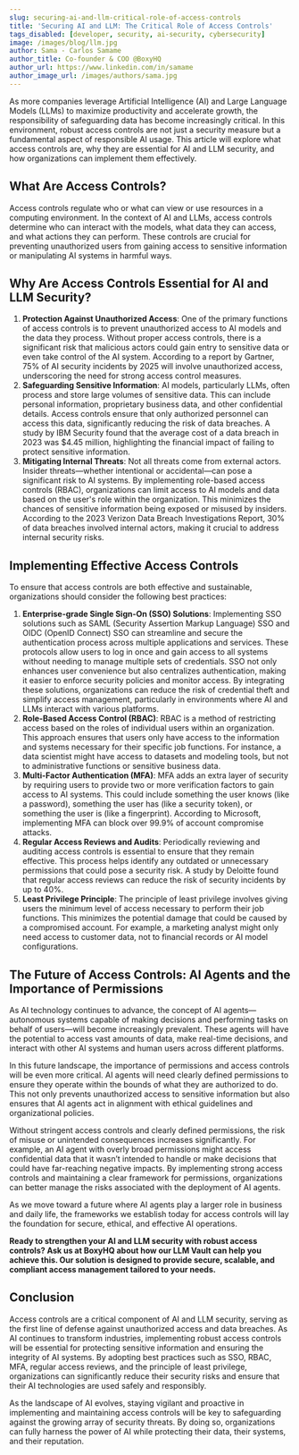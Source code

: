 ```yaml
---
slug: securing-ai-and-llm-critical-role-of-access-controls
title: 'Securing AI and LLM: The Critical Role of Access Controls'
tags_disabled: [developer, security, ai-security, cybersecurity]
image: /images/blog/llm.jpg
author: Sama - Carlos Samame
author_title: Co-founder & COO @BoxyHQ
author_url: https://www.linkedin.com/in/samame
author_image_url: /images/authors/sama.jpg
---
```


As more companies leverage Artificial Intelligence (AI) and Large Language Models (LLMs) to maximize productivity and accelerate growth, the responsibility of safeguarding data has become increasingly critical. In this environment, robust access controls are not just a security measure but a fundamental aspect of responsible AI usage. This article will explore what access controls are, why they are essential for AI and LLM security, and how organizations can implement them effectively.

## What Are Access Controls?

Access controls regulate who or what can view or use resources in a computing environment. In the context of AI and LLMs, access controls determine who can interact with the models, what data they can access, and what actions they can perform. These controls are crucial for preventing unauthorized users from gaining access to sensitive information or manipulating AI systems in harmful ways.

## Why Are Access Controls Essential for AI and LLM Security?

1. **Protection Against Unauthorized Access**: One of the primary functions of access controls is to prevent unauthorized access to AI models and the data they process. Without proper access controls, there is a significant risk that malicious actors could gain entry to sensitive data or even take control of the AI system. According to a report by Gartner, 75% of AI security incidents by 2025 will involve unauthorized access, underscoring the need for strong access control measures.
2. **Safeguarding Sensitive Information**: AI models, particularly LLMs, often process and store large volumes of sensitive data. This can include personal information, proprietary business data, and other confidential details. Access controls ensure that only authorized personnel can access this data, significantly reducing the risk of data breaches. A study by IBM Security found that the average cost of a data breach in 2023 was $4.45 million, highlighting the financial impact of failing to protect sensitive information.
3. **Mitigating Internal Threats**: Not all threats come from external actors. Insider threats—whether intentional or accidental—can pose a significant risk to AI systems. By implementing role-based access controls (RBAC), organizations can limit access to AI models and data based on the user's role within the organization. This minimizes the chances of sensitive information being exposed or misused by insiders. According to the 2023 Verizon Data Breach Investigations Report, 30% of data breaches involved internal actors, making it crucial to address internal security risks.

## Implementing Effective Access Controls

To ensure that access controls are both effective and sustainable, organizations should consider the following best practices:

1. **Enterprise-grade Single Sign-On (SSO) Solutions**: Implementing SSO solutions such as SAML (Security Assertion Markup Language) SSO and OIDC (OpenID Connect) SSO can streamline and secure the authentication process across multiple applications and services. These protocols allow users to log in once and gain access to all systems without needing to manage multiple sets of credentials. SSO not only enhances user convenience but also centralizes authentication, making it easier to enforce security policies and monitor access. By integrating these solutions, organizations can reduce the risk of credential theft and simplify access management, particularly in environments where AI and LLMs interact with various platforms.
2. **Role-Based Access Control (RBAC)**: RBAC is a method of restricting access based on the roles of individual users within an organization. This approach ensures that users only have access to the information and systems necessary for their specific job functions. For instance, a data scientist might have access to datasets and modeling tools, but not to administrative functions or sensitive business data.
3. **Multi-Factor Authentication (MFA)**: MFA adds an extra layer of security by requiring users to provide two or more verification factors to gain access to AI systems. This could include something the user knows (like a password), something the user has (like a security token), or something the user is (like a fingerprint). According to Microsoft, implementing MFA can block over 99.9% of account compromise attacks.
4. **Regular Access Reviews and Audits**: Periodically reviewing and auditing access controls is essential to ensure that they remain effective. This process helps identify any outdated or unnecessary permissions that could pose a security risk. A study by Deloitte found that regular access reviews can reduce the risk of security incidents by up to 40%.
5. **Least Privilege Principle**: The principle of least privilege involves giving users the minimum level of access necessary to perform their job functions. This minimizes the potential damage that could be caused by a compromised account. For example, a marketing analyst might only need access to customer data, not to financial records or AI model configurations.

## The Future of Access Controls: AI Agents and the Importance of Permissions

As AI technology continues to advance, the concept of AI agents—autonomous systems capable of making decisions and performing tasks on behalf of users—will become increasingly prevalent. These agents will have the potential to access vast amounts of data, make real-time decisions, and interact with other AI systems and human users across different platforms.

In this future landscape, the importance of permissions and access controls will be even more critical. AI agents will need clearly defined permissions to ensure they operate within the bounds of what they are authorized to do. This not only prevents unauthorized access to sensitive information but also ensures that AI agents act in alignment with ethical guidelines and organizational policies.

Without stringent access controls and clearly defined permissions, the risk of misuse or unintended consequences increases significantly. For example, an AI agent with overly broad permissions might access confidential data that it wasn’t intended to handle or make decisions that could have far-reaching negative impacts. By implementing strong access controls and maintaining a clear framework for permissions, organizations can better manage the risks associated with the deployment of AI agents.

As we move toward a future where AI agents play a larger role in business and daily life, the frameworks we establish today for access controls will lay the foundation for secure, ethical, and effective AI operations.

**Ready to strengthen your AI and LLM security with robust access controls? Ask us at BoxyHQ about how our LLM Vault can help you achieve this. Our solution is designed to provide secure, scalable, and compliant access management tailored to your needs.**

## Conclusion

Access controls are a critical component of AI and LLM security, serving as the first line of defense against unauthorized access and data breaches. As AI continues to transform industries, implementing robust access controls will be essential for protecting sensitive information and ensuring the integrity of AI systems. By adopting best practices such as SSO, RBAC, MFA, regular access reviews, and the principle of least privilege, organizations can significantly reduce their security risks and ensure that their AI technologies are used safely and responsibly.

As the landscape of AI evolves, staying vigilant and proactive in implementing and maintaining access controls will be key to safeguarding against the growing array of security threats. By doing so, organizations can fully harness the power of AI while protecting their data, their systems, and their reputation.

